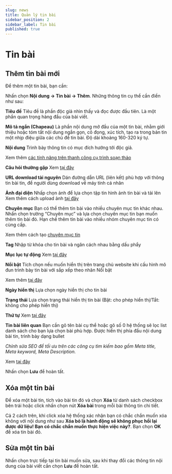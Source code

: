 ```yaml
---
slug: news
title: Quản lý tin bài
sidebar_position: 2
sidebar_label: Tin bài
published: true
---
```

# Tin bài

## Thêm tin bài mới

Để thêm một tin bài, bạn cần:

Nhấn chọn **Nội dung -> Tin bài -> Thêm**. Những thông tin cụ thể cần điền như sau:

**Tiêu đề**
Tiêu đề là phần độc giả nhìn thấy và đọc được đầu tiên. Là một phần quan trọng hàng đầu của bài viết.

**Mô tả ngắn (Chapeau)**
Là phần nội dung mở đầu của một tin bài, nhằm giới thiệu hoặc tóm tắt nội dung ngắn gọn, cô đọng, xúc tích, tạo ra trong bản tin một nhịp điệu giữa các chủ đề tin bài. Độ dài khoảng 160-320 ký tự.

**Nội dung**
Trình bày thông tin có mục đích hướng tới độc giả.

Xem thêm [các tính năng trên thanh công cụ trình soạn thảo](https://mkmate.osd.vn/docs/common/tinymce)

**Câu hỏi thường gặp**
Xem [tại đây](https://mkmate.osd.vn/docs/common/faqs)

**URL download tài nguyên**
Dán đường dẫn URL (liên kết) phù hợp với thông tin bài tin, để người dùng download về máy tính cá nhân

**Ảnh đại diện**
Nhấp chọn ảnh để lựa chọn tập tin hình ảnh tin bài và tải lên
Xem thêm cách upload ảnh [tại đây](https://mkmate.osd.vn/docs/common/finder)

**Chuyên mục**
Bạn có thể thêm tin bài vào nhiều chuyên mục tin khác nhau. Nhấn chọn trường “Chuyên mục” và lựa chọn chuyên mục tin bạn muốn thêm tin bài đó. Hạn chế thêm tin bài vào nhiều nhóm chuyên mục tin có cùng cấp.

Xem thêm cách tạo [chuyên mục tin](https://mkmate.osd.vn/docs/catalog/categories/)

**Tag**
Nhập từ khóa cho tin bài và ngăn cách nhau bằng dấu phẩy

**Mục lục tự động**
Xem [tại đây](https://mkmate.osd.vn/docs/common/toc)

**Nổi bật**
Tích chọn nếu muốn hiển thị trên trang chủ website khi cấu hình mô đun trình bày tin bài với sắp xếp theo nhãn Nổi bật

Xem thêm [tại đây](https://mkmate.osd.vn/docs/design/modules/news)

**Ngày hiển thị**
Lựa chọn ngày hiển thị cho tin bài

**Trạng thái**
Lựa chọn trạng thái hiển thị tin bài (Bật: cho phép hiển thị/Tắt: không cho phép hiển thị)

**Thứ tự**
Xem [tại đây](https://mkmate.osd.vn/docs/common/logic)

**Tin bài liên quan**
Bạn cần gõ tên bài cụ thể hoặc gõ số 0 hệ thống sẽ lọc list danh sách cho bạn lựa chọn bài phù hợp. Được hiển thị phía đầu nội dung bài tin, trình bày dạng bullet

_Chỉnh sửa SEO để tối ưu trên các công cụ tìm kiếm bao gồm Meta title, Meta keyword, Meta Description._

Xem [tại đây](https://mkmate.osd.vn/docs/seo/serp/)

Nhấn chọn **Lưu** để hoàn tất.

## Xóa một tin bài

Để xóa một bài tin, tích vào bài tin đó và chọn **Xóa** từ danh sách checkbox bên trái hoặc click nhấn chọn nút **Xóa bài** trong mỗi bài thông tin chi tiết.

Cả 2 cách trên, khi click xóa hệ thống xác nhận bạn có chắc chắn muốn xóa không với nội dung như sau **Xóa bỏ là hành động sẽ không phục hồi lại được dữ liệu! Bạn có chắc chắn muốn thực hiện việc này?**. Bạn chọn **OK** để xóa tin bài đó.

## Sửa một tin bài

Nhấn chọn trực tiếp tại tin bài muốn sửa, sau khi thay đổi các thông tin nội dung của bài viết cần chọn **Lưu** để hoàn tất.
